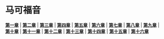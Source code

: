 # 马可福音
 **[第一章](圣经/圣经(吕振中译本)/lzz/480/001.md)** |
 **[第二章](圣经/圣经(吕振中译本)/lzz/480/002.md)** |
 **[第三章](圣经/圣经(吕振中译本)/lzz/480/003.md)** |
 **[第四章](圣经/圣经(吕振中译本)/lzz/480/004.md)** |
 **[第五章](圣经/圣经(吕振中译本)/lzz/480/005.md)** |
 **[第六章](圣经/圣经(吕振中译本)/lzz/480/006.md)** |
 **[第七章](圣经/圣经(吕振中译本)/lzz/480/007.md)** |
 **[第八章](圣经/圣经(吕振中译本)/lzz/480/008.md)** |
 **[第九章](圣经/圣经(吕振中译本)/lzz/480/009.md)** |
 **[第十章](圣经/圣经(吕振中译本)/lzz/480/010.md)** |
 **[第十一章](圣经/圣经(吕振中译本)/lzz/480/011.md)** |
 **[第十二章](圣经/圣经(吕振中译本)/lzz/480/012.md)** |
 **[第十三章](圣经/圣经(吕振中译本)/lzz/480/013.md)** |
 **[第十四章](圣经/圣经(吕振中译本)/lzz/480/014.md)** |
 **[第十五章](圣经/圣经(吕振中译本)/lzz/480/015.md)** |
 **[第十六章](圣经/圣经(吕振中译本)/lzz/480/016.md)**